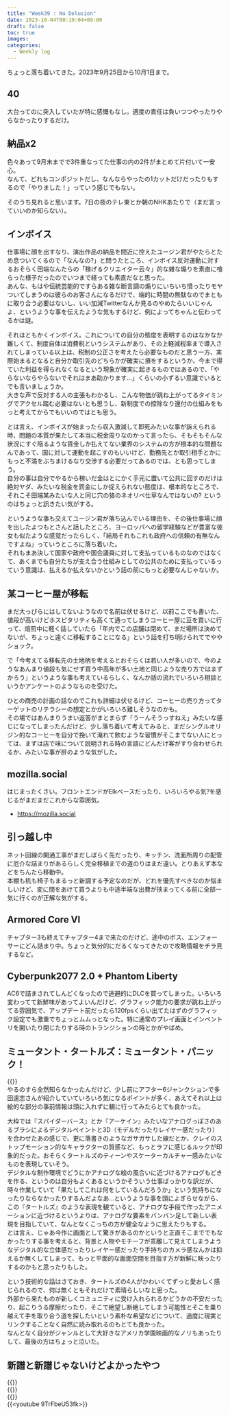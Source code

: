 ```yaml
---
title: "Week39 : Nu Delusion"
date: 2023-10-04T00:19:04+09:00
draft: false
toc: true
images:
categories:
  - Weekly log
---
```

ちょっと落ち着いてきた。2023年9月25日から10月1日まで。

<!--more-->

## 40

大台ってのに突入していたが特に感慨もなし。適度の責任は負いつつやったりやらなかったりするだけ。

## 納品x2

色々あって9月末までで3件重なってた仕事の内の2件がまとめて片付いて一安心。  
なんて、どれもコンポジットだし、なんならやったの1カットだけだったりもするので「やりました！」っていう感じでもない。

そのうち見れると思います。7日の夜のテレ東とか朝のNHKあたりで（まだ言っていいのか知らない）。

## インボイス

仕事場に顔を出すなり、演出作品の納品を間近に控えたユージン君がやたらとため息ついてくるので「なんなの?」と問うたところ、インボイス反対運動に対するおそらく田端なんたらの「稼げるクリエイター云々」的な雑な煽りを素直に喰らった様子だったのでいつまで経っても素直だなと思った。  
あんな、もはや伝統芸能的ですらある雑な断言調の煽りにいちいち憤ったりモヤついてしまうのは彼らのお客さんになるだけで、端的に時間の無駄なのでまともに取り合う必要はないし、いい加減Twitterなんか見るのやめたらいいじゃんよ、というような事を伝えたような気もするけど、例によってちゃんと伝わってるかは謎。

それはともかくインボイス。これについての自分の態度を表明するのはなかなか難しくて、制度自体は消費税というシステムがあり、その上軽減税率まで導入されてしまっている以上は、税制の公正さを考えたら必要なものだと思う一方、実際始まるとなると自分か取引先のどちらかが確実に損をするというか、今まで得ていた利益を得られなくなるという現象が確実に起きるものではあるので、「やらないならやらないでそれはまあ助かります…」くらいの小ずるい意識でいるとでも言いましょうか。  
大きな声で反対する人の主張もわかるし、こんな物価が跳ね上がってるタイミングでアクセル踏む必要はないとも思うし、新制度での控除なり還付の仕組みをもっと考えてからでもいいのではとも思う。

とは言え、インボイスが始まったら収入激減して即死みたいな事が訴えられる時、問題の本質が果たして本当に税金周りなのかって言ったら、そもそもそんな状況にすぐ陥るような賃金しか払えてない業界のシステムの方が根本的な問題なんであって、国に対して運動を起こすのもいいけど、勤務先とか取引相手とかにもっと不満をぶちまけるなり交渉する必要だってあるのでは、とも思ってしまう。  
自分の事は自分でやるから稼いだ金はとにかく手元に置いて公共に回すのだけは絶対ヤダ、みたいな税金を罰金にしか捉えられない態度は、根本的なところで、それこそ田端某みたいな人と同じ穴の狢のネオリベ仕草なんではないの? というのはちょっと訊きたい気がする。

というような事も交えてユージン君が落ち込んでいる理由を、その後仕事場に顔を出したよつもとさんと話したところ、ヨーロッパへの留学経験などが豊富な彼女も似たような感覚だったらしく、「結局それもこれも政府への信頼の有無なんですよね」っていうところに落ち着いた。  
それもまあ決して国家や政府や国会議員に対して支払っているものなのではなくて、あくまでも自分たちが支え合う仕組みとしての公共のために支払っているっていう意識は、払えるか払えないかという話の前にもっと必要なんじゃないか。

## 某コーヒー屋が移転

まだ大っぴらにはしてないようなので名前は伏せるけど、以前ここでも書いた、値段が高いけどホスピタリティも高くて通ってしまうコーヒー屋に豆を買いに行って、焙煎中に軽く話していたら「年内でこの店舗は閉めて、まだ場所は決めてないが、ちょっと遠くに移転することになる」という話を打ち明けられてでややショック。

で「今考えてる移転先の土地柄を考えるとおそらくは若い人が多いので、今のようなあんまり値段も気にせず買う中高年が多い土地と同じような売り方ではまずかろう」というような事も考えているらしく、なんか話の流れでいろいろ相談というかアンケートのようなものを受けた。

ひとの商売の計画の話なのでこれも詳細は伏せるけど、コーヒーの売り方ってターゲットのリテラシーの想定とかがいろいろ難しそうなのかも。  
その場ではあんまりうまい返答がまとまらず「うーんそうっすねえ」みたいな感じになってしまったんだけど、少し落ち着いて考えてみると、まだシングルオリジン的なコーヒーを自分で挽いて淹れて飲むような習慣がそこまでない人にとっては、まずは店で味について説明される時の言語にどんだけ客がすり合わせられるか、みたいな事が肝のような気がした。

## mozilla.social

はじまったくさい。フロントエンドがElkベースだったり、いろいろやる気?を感じるがまだまだこれからな雰囲気。

- https://mozilla.social

## 引っ越し中

ネット回線の開通工事がまだしばらく先だったり、キッチン、洗面所周りの配管に厄介な詰まりがあるらしく完全移植までの道のりはまだ遠い。とりあえず本などをちんたら移動中。  
本棚も机も椅子もまるっと新調する予定なのだが、どれを優先すべきなのか悩ましいけど、変に間をあけて買うよりも中途半端な出費が挟まってくる前に全部一気に行くのが正解な気がする。

## Armored Core VI

チャプター3も終えてチャプター4まで来たのだけど、途中のボス、エンフォーサーにどん詰まり中。ちょっと気分的にだるくなってきたので攻略情報をチラ見するなど。

## Cyberpunk2077 2.0 + Phantom Liberty

AC6で詰まされてしんどくなったので逃避的にDLCを買ってしまった。いろいろ変わってて新鮮味があってよいんだけど、グラフィック能力の要求が跳ね上がってる雰囲気で、アップデート前だったら120fpsくらい出てたはずのグラフィック設定でも激重でちょっとムムっとなった。特に通常のプレイ画面とインベントリを開いたり閉じたりする時のトランジションの時とかがやばめ。

## ミュータント・タートルズ：ミュータント・パニック！

{{<youtube SFUk3VJFHhQ>}}  
やるのすら全然知らなかったんだけど、少し前にアフター6ジャンクションで多田遠志さんが紹介していていろいろ気になるポイントが多く、あえてそれ以上は絵的な部分の事前情報は頭に入れずに観に行ってみたらとても良かった。

大枠では『スパイダーバース』とか『アーケイン』みたいなアナログっぽさのあるブラシによるデジタルペイントと3D（モデルだったりレイヤー感だったり）を合わせたあの感じで、更に落書きのようなガサガサした線だとか、クレイのストップモーション的なキャラクターの質感など、もっとラフに感じるルックが印象的だった。おそらくタートルズのティーンやスケーターカルチャー感みたいなものを表現していそう。  
デジタルな制作環境でどうにかアナログな絵の風合いに近づけるアナログもどきを作る、というのは自分もよくあるというかそういう仕事ばっかりな訳だが、時々作業していて「果たしてこれは何をしているんだろうか」という気持ちになったりならなかったりするんだよなあ…というような事を頭によぎらせながら、この『タートルズ』のような表現を観ていると、アナログな手段で作ったアニメーションに近づけるというよりは、アナログな要素をバンバン足して新しい表現を目指していて、なんとなくこっちの方が健全なように思えたりもする。  
とは言え、じゃあ今作に画面として驚きがあるのかというと正直そこまででもなかったりする事を考えると、背景と人物やモチーフが乖離して見えてしまうようなデジタル的な立体感だったりレイヤー感だったり手持ちのカメラ感なんかは抑えるか無くしてしまって、もっと平面的な画面空間を目指す方が新鮮に映ったりするのかもと思ったりもした。

という技術的な話はさておき、タートルズの4人がかわいくてずっと愛おしく感じられるので、何は無くともそれだけで素晴らしいなと思った。  
外部から来たものが新しくコミュニティに受け入れられるかどうかの不安だったり、起こりうる摩擦だったり、そこで絶望し断絶してしまう可能性とそこを乗り越えて手を取り合う道を探したいという素朴な希望などについて、過度に現実とリンクすることなく自然に読み取れるのもとても良かった。  
なんとなく自分がジャンルとして大好きなアメリカ学園映画的なノリもあったりして、最後の方はちょっと泣いた。

## 新譜と新譜じゃないけどよかったやつ

{{<youtube SzguJI6S9V4>}}  
{{<youtube VFeRPM7Sm6c>}}  
{{<youtube Mu2nQdfIuR0>}}  
{{<youtube 9TrFbeU53fk>}}